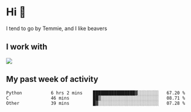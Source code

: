 <h1 align="left">Hi 👋</h1>

<p>I tend to go by Temmie, and I like beavers</p>

<h2 align="left">I work with</h2>

<div align=left>
  <img src="https://skillicons.dev/icons?i=py,godot,javascript,css,html,linux,git,blender,bash,vscode,&theme=dark">
</div>


<h2 align="left">My past week of activity</h2>

<!--START_SECTION:waka-->

```text
Python           6 hrs 2 mins    ████████████████▓░░░░░░░░   67.20 %
C                46 mins         ██▒░░░░░░░░░░░░░░░░░░░░░░   08.71 %
Other            39 mins         █▓░░░░░░░░░░░░░░░░░░░░░░░   07.28 %
```

<!--END_SECTION:waka-->
